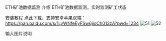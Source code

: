 ETH矿池数据监测
介绍
ETH矿池数据监测，实时监测矿工状态

安装教程
点此下载，支持安卓苹果双端：https://pan.baidu.com/s/1LyWNfeEyFSw6jioCh013zA?pwd=1234
![51](https://user-images.githubusercontent.com/98610782/188304541-3f4669e8-0c78-41e8-87c2-c53ace38ddd6.jpg)
![52](https://user-images.githubusercontent.com/98610782/188304545-22d34a99-7340-4ea4-9b76-f4f9cb05b36b.jpg)



输入图片说明
